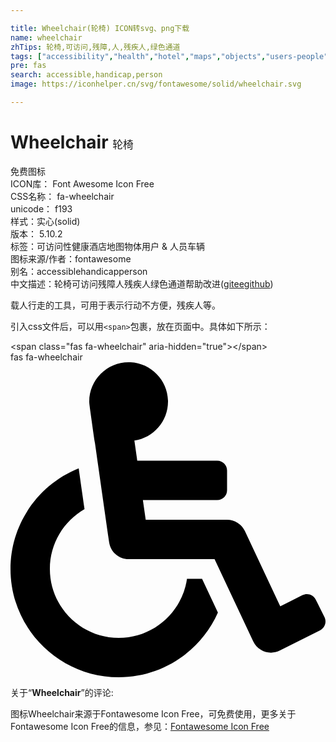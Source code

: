 ```yaml
---

title: Wheelchair(轮椅) ICON转svg、png下载
name: wheelchair
zhTips: 轮椅,可访问,残障,人,残疾人,绿色通道
tags: ["accessibility","health","hotel","maps","objects","users-people","vehicles"]
pre: fas
search: accessible,handicap,person
image: https://iconhelper.cn/svg/fontawesome/solid/wheelchair.svg

---
```


# Wheelchair  <small style="font-size: 60%;font-weight: 100">轮椅</small>


<div class="detail-page">
<p>
<span><span class="badge-success badge">免费图标</span> </span>
<br/>
<span>
ICON库：
<span class="badge-secondary badge">Font Awesome Icon Free</span> 
</span>
<br/>
<span>
CSS名称：
<span class="badge-secondary badge">fa-wheelchair</span> 
</span>
<br/>
<span>
unicode：
<span class="badge-secondary badge">f193</span> 
<copy-btn content='f193' btn-title=""></copy-btn>
<copy-btn :content='String.fromCodePoint(parseInt("f193", 16))' btn-title="复制U"></copy-btn>
</span><br/><span>样式：<span class="badge-light badge">实心(solid)</span></span>
<br/>
<span>
版本：
<span class="badge-secondary badge">5.10.2</span> 
</span><br/><span>标签：<span class="badge-light badge"><router-link to="/tags/accessibility.html">可访问性</router-link></span><span class="badge-light badge"><router-link to="/tags/health.html">健康</router-link></span><span class="badge-light badge"><router-link to="/tags/hotel.html">酒店</router-link></span><span class="badge-light badge"><router-link to="/tags/maps.html">地图</router-link></span><span class="badge-light badge"><router-link to="/tags/objects.html">物体</router-link></span><span class="badge-light badge"><router-link to="/tags/users-people.html">用户 & 人员</router-link></span><span class="badge-light badge"><router-link to="/tags/vehicles.html">车辆</router-link></span></span>
<br/>
<span>图标来源/作者：<span class="badge-light badge">fontawesome</span></span> 
<br/>
<span>别名：<span class="badge-light badge">accessible</span><span class="badge-light badge">handicap</span><span class="badge-light badge">person</span></span><br/><span class="zh-detail">中文描述：<span class="badge-primary badge">轮椅</span><span class="badge-primary badge">可访问</span><span class="badge-primary badge">残障</span><span class="badge-primary badge">人</span><span class="badge-primary badge">残疾人</span><span class="badge-primary badge">绿色通道</span><span class="help-link"><span>帮助改进</span>(<a href="https://gitee.com/liuwave/icon-helper/edit/master/json/fontawesome/solid/wheelchair.json" target="_blank" rel="noopener noreferrer">gitee</a><a href="https://github.com/liuwave/icon-helper/edit/master/json/fontawesome/solid/wheelchair.json" target="_blank" rel="noopener noreferrer">github</a></span>)</span><br/>
</p>
</div><div class="description description alert alert-light">载人行走的工具，可用于表示行动不方便，残疾人等。</div>
<div class="alert alert-dark">
  <i class="fas fa-wheelchair fa-xs"></i>
  <i class="fas fa-wheelchair fa-sm"></i>
  <i class="fas fa-wheelchair fa-lg"></i>
  <i class="fas fa-wheelchair fa-2x"></i>
  <i class="fas fa-wheelchair fa-3x"></i>
  <i class="fas fa-wheelchair fa-5x"></i>
  <i class="fas fa-wheelchair fa-7x"></i>
</div>
<div>
  <p>引入css文件后，可以用<code>&lt;span&gt;</code>包裹，放在页面中。具体如下所示：    
  </p>
  <div class="alert alert-primary" style="font-size: 14px">
    &lt;span class="fas fa-wheelchair" aria-hidden="true"&gt;&lt;/span&gt;
    <copy-btn content='<span class="fas fa-wheelchair" aria-hidden="true"></span>'></copy-btn>
  </div>
  <div class="alert alert-secondary">
    <i class="fas fa-wheelchair"
    style="font-size: 24px"
    aria-hidden="true"></i> fas fa-wheelchair
    <copy-btn content="fas fa-wheelchair" btn-title="复制图标名称"></copy-btn>
  </div>
</div>
<div id="svg" class="svg-wrap">
<svg xmlns="http://www.w3.org/2000/svg" viewBox="0 0 512 512"><path d="M496.101 385.669l14.227 28.663c3.929 7.915.697 17.516-7.218 21.445l-65.465 32.886c-16.049 7.967-35.556 1.194-43.189-15.055L331.679 320H192c-15.925 0-29.426-11.71-31.679-27.475C126.433 55.308 128.38 70.044 128 64c0-36.358 30.318-65.635 67.052-63.929 33.271 1.545 60.048 28.905 60.925 62.201.868 32.933-23.152 60.423-54.608 65.039l4.67 32.69H336c8.837 0 16 7.163 16 16v32c0 8.837-7.163 16-16 16H215.182l4.572 32H352a32 32 0 0 1 28.962 18.392L438.477 396.8l36.178-18.349c7.915-3.929 17.517-.697 21.446 7.218zM311.358 352h-24.506c-7.788 54.204-54.528 96-110.852 96-61.757 0-112-50.243-112-112 0-41.505 22.694-77.809 56.324-97.156-3.712-25.965-6.844-47.86-9.488-66.333C45.956 198.464 0 261.963 0 336c0 97.047 78.953 176 176 176 71.87 0 133.806-43.308 161.11-105.192L311.358 352z"/></svg>
</div>
<detail full-name='fa-wheelchair'></detail>
<div class="icon-detail__container">
<p>关于“<b>Wheelchair</b>”的评论:</p>
</div>
<Vssue title="关于“Wheelchair”的评论" />    
<div><p>图标Wheelchair来源于Fontawesome Icon Free，可免费使用，更多关于  Fontawesome Icon Free的信息，参见：<a target="_blank" href="https://iconhelper.cn/fontawesome.html">Fontawesome Icon Free</a>
</p></div>
